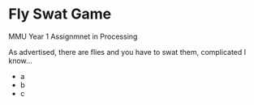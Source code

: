 # Fly Swat Game
MMU Year 1 Assignmnet in Processing

As advertised, there are flies and you have to swat them, complicated I know...

- a
- b
- c

